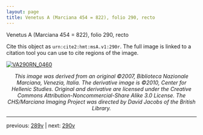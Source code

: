 ```yaml
---
layout: page
title: Venetus A (Marciana 454 = 822), folio 290, recto
---
```


Venetus A (Marciana 454 = 822), folio 290, recto

Cite this object as `urn:cite2:hmt:msA.v1:290r`.  The full image is linked to a citation tool you can use to cite regions of the image.

[![VA290RN_0460](http://www.homermultitext.org/iipsrv?IIIF=/project/homer/pyramidal/deepzoom/hmt/vaimg/2017a/VA290RN_0460.tif/full/800,/0/default.jpg)](http://www.homermultitext.org/ict2/?urn=urn:cite2:hmt:vaimg.2017a:VA290RN_0460) 

<p style="text-align: center; font-style: italic;">This image was derived from an original ©2007, Biblioteca Nazionale Marciana, Venezia, Italia. The derivative image is ©2010, Center for Hellenic Studies. Original and derivative are licensed under the Creative Commons Attribution-Noncommercial-Share Alike 3.0 License. The CHS/Marciana Imaging Project was directed by David Jacobs of the British Library.</p>

---

previous: [289v](../289v/) | next: [290v](../290v/)